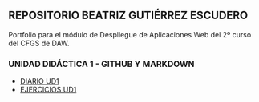 ## REPOSITORIO BEATRIZ GUTIÉRREZ ESCUDERO
Portfolio para el módulo de Despliegue de Aplicaciones Web del 2º curso del CFGS de DAW.

### UNIDAD DIDÁCTICA 1 - GITHUB Y MARKDOWN
- [DIARIO UD1](https://github.com/beaGutEs/portfolioDespliegueAplicaciones/blob/main/UD1%3A%20GitHub%20y%20MarkDown/diario_UD1.md)
- [EJERCICIOS UD1](https://github.com/beaGutEs/portfolioDespliegueAplicaciones/blob/main/UD1%3A%20GitHub%20y%20MarkDown/enlaces_UD1.md)

